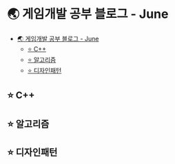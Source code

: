 # 🌏 게임개발 공부 블로그 - June
<!-- TOC tocDepth:2..3 chapterDepth:2..6 -->

- [🌏 게임개발 공부 블로그 - June](#-게임개발-공부-블로그---june)
  - [⭐ C++](#-c)
  - [⭐ 알고리즘](#-알고리즘)
  - [⭐ 디자인패턴](#-디자인패턴)

<!-- /TOC -->

## ⭐ C++

## ⭐ 알고리즘

## ⭐ 디자인패턴